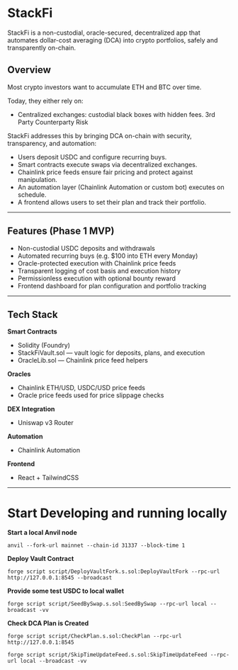 # StackFi

StackFi is a non-custodial, oracle-secured, decentralized app that automates dollar-cost averaging (DCA) into crypto portfolios, safely and transparently on-chain.


## Overview

Most crypto investors want to accumulate ETH and BTC over time. 

Today, they either rely on:

- Centralized exchanges: custodial black boxes with hidden fees. 3rd Party Counterparty Risk 

StackFi addresses this by bringing DCA on-chain with security, transparency, and automation:

- Users deposit USDC and configure recurring buys.
- Smart contracts execute swaps via decentralized exchanges.
- Chainlink price feeds ensure fair pricing and protect against manipulation.
- An automation layer (Chainlink Automation or custom bot) executes on schedule.
- A frontend allows users to set their plan and track their portfolio.

---

## Features (Phase 1 MVP)

- Non-custodial USDC deposits and withdrawals
- Automated recurring buys (e.g. $100 into ETH every Monday)
- Oracle-protected execution with Chainlink price feeds
- Transparent logging of cost basis and execution history
- Permissionless execution with optional bounty reward
- Frontend dashboard for plan configuration and portfolio tracking

---

## Tech Stack

**Smart Contracts**
- Solidity (Foundry)
- StackFiVault.sol — vault logic for deposits, plans, and execution
- OracleLib.sol — Chainlink price feed helpers

**Oracles**
- Chainlink ETH/USD, USDC/USD price feeds
- Oracle price feeds used for price slippage checks

**DEX Integration**
- Uniswap v3 Router

**Automation**
- Chainlink Automation

**Frontend**
- React + TailwindCSS

---

# Start Developing and running locally 

**Start a local Anvil node**

`anvil --fork-url mainnet --chain-id 31337 --block-time 1`

**Deploy Vault Contract**

`forge script script/DeployVaultFork.s.sol:DeployVaultFork --rpc-url http://127.0.0.1:8545 --broadcast`

**Provide some test USDC to local wallet**

`forge script script/SeedBySwap.s.sol:SeedBySwap --rpc-url local --broadcast -vv`

**Check DCA Plan is Created** 

`forge script script/CheckPlan.s.sol:CheckPlan --rpc-url http://127.0.0.1:8545`

`forge script script/SkipTimeUpdateFeed.s.sol:SkipTimeUpdateFeed --rpc-url local --broadcast -vv`
